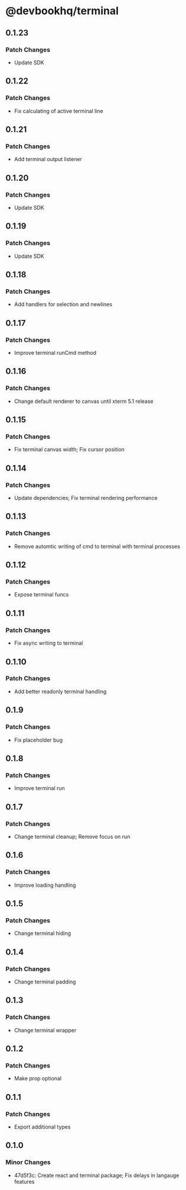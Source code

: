 # @devbookhq/terminal

## 0.1.23

### Patch Changes

- Update SDK

## 0.1.22

### Patch Changes

- Fix calculating of active terminal line

## 0.1.21

### Patch Changes

- Add terminal output listener

## 0.1.20

### Patch Changes

- Update SDK

## 0.1.19

### Patch Changes

- Update SDK

## 0.1.18

### Patch Changes

- Add handlers for selection and newlines

## 0.1.17

### Patch Changes

- Improve terminal runCmd method

## 0.1.16

### Patch Changes

- Change default renderer to canvas until xterm 5.1 release

## 0.1.15

### Patch Changes

- Fix terminal canvas width; Fix cursor position

## 0.1.14

### Patch Changes

- Update dependencies; Fix terminal rendering performance

## 0.1.13

### Patch Changes

- Remove automtic writing of cmd to terminal with terminal processes

## 0.1.12

### Patch Changes

- Expose terminal funcs

## 0.1.11

### Patch Changes

- Fix async writing to terminal

## 0.1.10

### Patch Changes

- Add better readonly terminal handling

## 0.1.9

### Patch Changes

- Fix placeholder bug

## 0.1.8

### Patch Changes

- Improve terminal run

## 0.1.7

### Patch Changes

- Change terminal cleanup; Remove focus on run

## 0.1.6

### Patch Changes

- Improve loading handling

## 0.1.5

### Patch Changes

- Change terminal hiding

## 0.1.4

### Patch Changes

- Change terminal padding

## 0.1.3

### Patch Changes

- Change terminal wrapper

## 0.1.2

### Patch Changes

- Make prop optional

## 0.1.1

### Patch Changes

- Export additional types

## 0.1.0

### Minor Changes

- 47d5f3c: Create react and terminal package; Fix delays in langauge features
